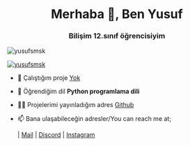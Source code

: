 <h1 align="center">Merhaba 👋, Ben Yusuf</h1>
<h3 align="center">Bilişim 12.sınıf öğrencisiyim</h3>

<p align="left"> <img src="https://komarev.com/ghpvc/?username=yusufsmsk&label=Profile%20views&color=0e75b6&style=flat" alt="yusufsmsk" /> </p>

<p align="left"> <a href="https://github.com/ryo-ma/github-profile-trophy"><img src="https://github-profile-trophy.vercel.app/?username=yusufsmsk" alt="yusufsmsk" /></a> </p>

- 🔭 Çalıştığım proje [Yok](https://github.com/YusufSmsk?tab=projects)

- 🌱 Öğrendiğim dil **Python programlama dili**

- 👨‍💻 Projelerimi yayınladığım adres [Github](https://github.com/YusufSmsk?tab=projects)

- 📫 Bana ulaşabileceğin adresler/You can reach me at; <p>
| [Mail](mailto:mysfsmsk@gmail.com) | [Discord](mailto:mysfsmsk@gmail.com) | [Instagram](https://www.instagram.com/ysf_smsk0/)
